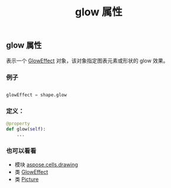 ﻿---
title: glow 属性
second_title: Aspose.Cells for Python via .NET API 参考资料
description:
type: docs
weight: 460
url: /zh/python-net/aspose.cells.drawing/picture/glow/
is_root: false
---
## glow 属性

表示一个 [GlowEffect](/cells/zh/python-net/aspose.cells.drawing/gloweffect) 对象，该对象指定图表元素或形状的 glow 效果。

### 例子

```python

glowEffect = shape.glow

```
### 定义：
```python
@property
def glow(self):
    ...
```

### 也可以看看
* 模块 [aspose.cells.drawing](../../)
* 类 [GlowEffect](/cells/zh/python-net/aspose.cells.drawing/gloweffect)
* 类 [Picture](/cells/zh/python-net/aspose.cells.drawing/picture)
